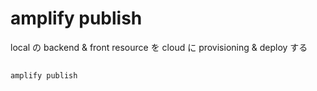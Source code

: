 
# amplify publish


local の backend & front resource を cloud に provisioning & deploy する


## 

```
amplify publish
```



